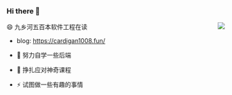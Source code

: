### Hi there 👋
<img align="right" src="https://github-readme-stats.vercel.app/api?username=cardigan1008&show_icons=true&icon_color=CE1D2D&text_color=718096&bg_color=ffffff&hide_title=true" />


😄 九乡河五百本软件工程在读
- blog: https://cardigan1008.fun/

- 🔭 努力自学一些后端
- 🌱 挣扎应对神奇课程
- ⚡ 试图做一些有趣的事情


<!--
**cardigan1008/cardigan1008** is a ✨ _special_ ✨ repository because its `README.md` (this file) appears on your GitHub profile.

Here are some ideas to get you started:

- 🔭 I’m currently working on ...
- 🌱 I’m currently learning ...
- 👯 I’m looking to collaborate on ...
- 🤔 I’m looking for help with ...
- 💬 Ask me about ...
- 📫 How to reach me: ...
- 😄 Pronouns: ...
- ⚡ Fun fact: ...
-->
